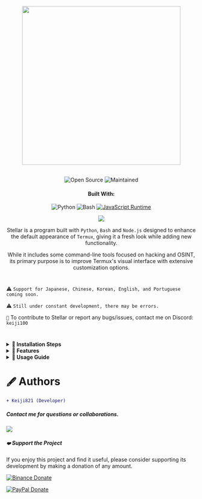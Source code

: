 <p align="center"> <kbd> <img src="https://i.pinimg.com/originals/02/87/d3/0287d3ba8b3330fca99f69e2001d3168.gif?semt=ais_hybrid&w=740" width="420"> </kbd><br><br>

<div align="center">

![Open Source](https://img.shields.io/badge/Open_Source-3DA639?style=for-the-badge&logo=open-source-initiative&logoColor=white) ![Maintained](https://img.shields.io/badge/Maintained_(Yes)-2ea44f?style=for-the-badge)

<h4>Built With:</h4>

![Python](https://img.shields.io/badge/Python-3776AB?style=for-the-badge&logo=python&logoColor=white)
![Bash](https://img.shields.io/badge/Shell_Script-121011?style=for-the-badge&logo=gnu-bash&logoColor=white)
[![JavaScript Runtime](https://img.shields.io/badge/JavaScript_Runtime-Node.js-yellow?style=for-the-badge&logo=javascript&logoColor=white&color=f7df1e&labelColor=000000)](https://nodejs.org/)

</div>

<div align="center">
    <img src="https://img.shields.io/badge/Stellar-6C00FF?style=for-the-badge&logo=stellar&logoColor=white&labelColor=121212"><br>
    <strong></strong>
</div>

<div align="center">

Stellar is a program built with `Python`, `Bash` and `Node.js` designed to enhance the default appearance of `Termux`, giving it a fresh look while adding new functionality.

While it includes some command-line tools focused on hacking and OSINT, its primary purpose is to improve Termux's visual interface with extensive customization options.

</div>

#

⚠️ `Support for Japanese, Chinese, Korean, English, and Portuguese coming soon.`

⚠️ `Still under constant development, there may be errors.`

`📌` To contribute to Stellar or report any bugs/issues, contact me on Discord: `keiji100`

#

<details>
<summary><b>🔖 Installation Steps</b></summary>

##### Follow these steps to install Stellar:

```shell script
git clone https://github.com/Keiji821/Stellar
```

```shell script
cd Stellar
```

```shell script
bash install.sh
```

##### After running `bash install.sh`, everything will install automatically (ensure you have stable internet connection). After installation completes, your Termux session will restart. For proper TOR functionality, it's recommended to fully close and reopen Termux.

</details>

<details>
<summary><b>📑 Features</b></summary>

##### Stellar OS provides a collection of commands focused on OSINT and hacking (all optional). The primary goal remains Termux customization. Included command scripts:

#### `🔧` System
| Command       | Description |  
|--------------|-------------|  
| `reload`     | Reloads the system banner |  
| `ui`         | Customize banner appearance and colors |  
| `uninstall`  | Completely removes Stellar |  
| `update`     | Updates Stellar from GitHub |  
| `bash`       | Restarts terminal session |  
| `history -c` | Clears terminal command history |  
| `reset`      | Resets terminal to default state |  
| `my`         | Displays your Stellar profile |  
| `userconf`   | Configure your Stellar profile |  

#### `🛠️` Utilities
| Command         | Description |  
|----------------|-------------|  
| `ia`           | Free AI API service |  
| `ia-image`     | AI image generator |  
| `translator`   | Real-time translation |  
| `myip`         | Shows your public IP |  
| `passwordgen`  | Generates secure passwords |  
| `encrypt-file` | File encryption tool |  

#### `📡` OSINT (Information Gathering)  
| Command         | Description |  
|----------------|-------------|  
| `ipinfo`       | Retrieves IP address information |  
| `urlinfo`      | URL analysis tool |  
| `userfinder`   | Cross-platform user search |  
| `phoneinfo`    | Phone number lookup |  
| `metadatainfo` | File metadata extraction |  
| `emailsearch`  | Email search utility |  

#### `📱` Discord
| Command                | Description |  
|-----------------------|-------------|  
| `userinfo`            | Gets user information (by ID) |  
| `serverinfo`          | Gets server information (by ID) |  
| `searchinvites`       | Discord invite search |  
| `inviteinfo`          | Invite link analyzer |  
| `role-mapper`         | Server role mapper (requires server ID) |  
| `mutual-servers`      | Checks shared servers between users |  
| `webhook-mass-spam`   | Webhook spam tool |  
| `mass-delete-channels`| Mass channel deletion (owner servers only) |  

#### `📸` Instagram OSINT 
| Command        | Description |  
|---------------|-------------|  
| `profileinfo` | Instagram profile metadata extraction |  

#### `🛡️` Pentesting 
| Command    | Description |  
|-----------|-------------|  
| `ddos`    | DDoS attack tool (IP + port) |  
| `tunnel`  | Hosts an image that captures visitor IPs |  

##### Stellar runs TOR in the background continuously for anonymity protection.

</details>

<details>
<summary><b>📄 Usage Guide</b></summary>

##### Simple to use - after installation, use Termux as normal. The `ui` command lets you customize:
- ASCII art display
- Color schemes
- Background colors (including light/dark themes)

##### The `ui` command also allows complete Termux theme customization, including changing from dark to light/blue backgrounds.

</details>

#

# `🖋️` Authors

```diff
+ Keiji821 (Developer)
```

##### Contact me for questions or collaborations.

<p align="left">
  <a href="https://discord.com/users/983476283491110932">
<img src="https://img.shields.io/badge/Discord-Keiji-%235865F2?style=for-the-badge&logo=discord&logoColor=white">
  </a>
</p>

##### `❤️` Support the Project 

If you enjoy this project and find it useful, please consider supporting its development by making a donation of any amount.

[![Binance Donate](https://img.shields.io/badge/Binance%20Pay-F0B90B?style=for-the-badge&logo=binance&logoColor=white&label=Donate&labelColor=black&message=763579717)](https://pay.binance.com/en)

[![PayPal Donate](https://img.shields.io/badge/PayPal-00457C?style=for-the-badge&logo=paypal&logoColor=white&label=Donate&labelColor=003087&message=felixdppdcg69@gmail.com)](https://paypal.me/felixdppdcg69)
